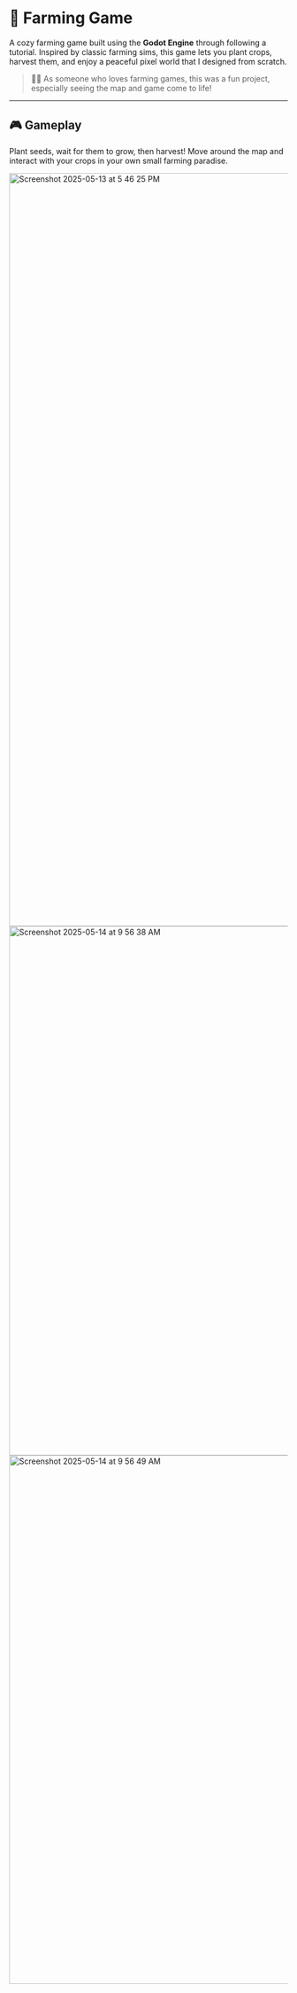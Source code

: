 # 🌾 Farming Game

A cozy farming game built using the **Godot Engine** through following a tutorial. Inspired by classic farming sims, this game lets you plant crops, harvest them, and enjoy a peaceful pixel world that I designed from scratch.

> 🧑‍🌾 As someone who loves farming games, this was a fun project, especially seeing the map and game come to life!

---

## 🎮 Gameplay
Plant seeds, wait for them to grow, then harvest! Move around the map and interact with your crops in your own small farming paradise.

<img width="1359" alt="Screenshot 2025-05-13 at 5 46 25 PM" src="https://github.com/user-attachments/assets/98a97702-1d38-4610-ab8e-fce601373fdb" />
<img width="955" alt="Screenshot 2025-05-14 at 9 56 38 AM" src="https://github.com/user-attachments/assets/58068a23-9771-459f-8a76-f992f75b0d42" />
<img width="954" alt="Screenshot 2025-05-14 at 9 56 49 AM" src="https://github.com/user-attachments/assets/006801fe-6c23-4be9-bc99-578ce714869b" />
